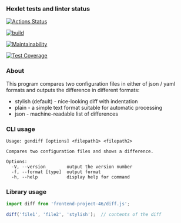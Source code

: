 ### Hexlet tests and linter status

[![Actions Status](https://github.com/Herbaa/frontend-project-46/actions/workflows/hexlet-check.yml/badge.svg)](https://github.com/Herbaa/frontend-project-46/actions)

[![build](https://github.com/Herbaa/frontend-project-46/actions/workflows/auto-tests.yml/badge.svg)](https://github.com/Herbaa/frontend-project-46/actions/workflows/auto-tests.yml)

[![Maintainability](https://api.codeclimate.com/v1/badges/bcb10082c1b51b6742bd/maintainability)](https://codeclimate.com/github/Herbaa/frontend-project-46/maintainability)

[![Test Coverage](https://api.codeclimate.com/v1/badges/bcb10082c1b51b6742bd/test_coverage)](https://codeclimate.com/github/Herbaa/frontend-project-46/test_coverage)

### About

This program compares two configuration files in either of json / yaml formats and outputs the difference in
different formats:

* stylish (default) - nice-looking diff with indentation
* plain - a simple text format suitable for automatic processing
* json - machine-readable list of differences

### CLI usage

```
Usage: gendiff [options] <filepath1> <filepath2>

Compares two configuration files and shows a difference.

Options:
  -V, --version        output the version number
  -f, --format [type]  output format
  -h, --help           display help for command
```

### Library usage

```javascript
import diff from 'frontend-project-46/diff.js';

diff('file1', 'file2', 'stylish');  // contents of the diff
```
